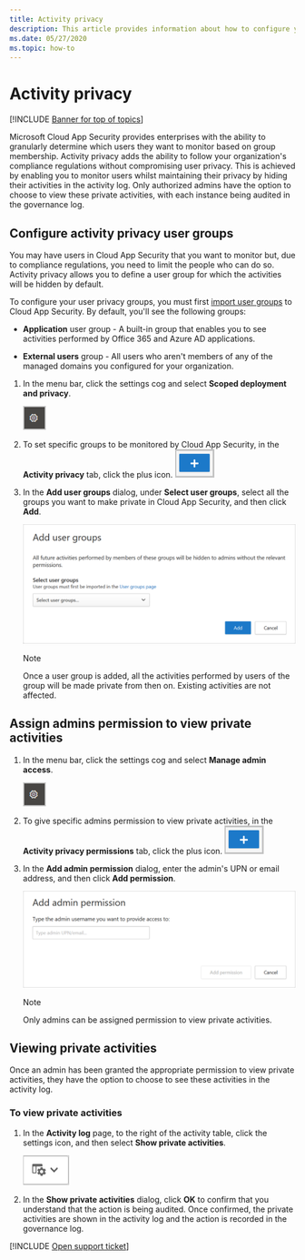 ```yaml
---
title: Activity privacy
description: This article provides information about how to configure your activity monitoring to comply with your user privacy policy.
ms.date: 05/27/2020
ms.topic: how-to
---
```

# Activity privacy

[!INCLUDE [Banner for top of topics](includes/banner.md)]

Microsoft Cloud App Security provides enterprises with the ability to granularly determine which users they want to monitor based on group membership. Activity privacy adds the ability to follow your organization's compliance regulations without compromising user privacy. This is achieved by enabling you to monitor users whilst maintaining their privacy by hiding their activities in the activity log. Only authorized admins have the option to choose to view these private activities, with each instance being audited in the governance log.

## Configure activity privacy user groups

You may have users in Cloud App Security that you want to monitor but, due to compliance regulations, you need to limit the people who can do so. Activity privacy allows you to define a user group for which the activities will be hidden by default.

To configure your user privacy groups, you must first [import user groups](user-groups.md) to Cloud App Security. By default, you'll see the following groups:

- **Application** user group -  A built-in group that enables you to see activities performed by Office 365 and Azure AD applications.

- **External users** group - All users who aren't members of any of the managed domains you configured for your organization.

1. In the menu bar, click the settings cog and select **Scoped deployment and privacy**.

    ![settings icon](media/settings-icon.png)

1. To set specific groups to be monitored by Cloud App Security, in the **Activity privacy** tab, click the plus icon.
    ![icon](media/plus-icon.png)

1. In the **Add user groups** dialog, under **Select user groups**, select all the groups you want to make private in Cloud App Security, and then click **Add**.

    ![Screenshot showing the add user groups dialog box](media/activity-privacy-add-user-groups.png)

    > [!NOTE]
    > Once a user group is added, all the activities performed by users of the group will be made private from then on. Existing activities are not affected.

## Assign admins permission to view private activities

1. In the menu bar, click the settings cog and select **Manage admin access**.

    ![settings icon](media/settings-icon.png)

1. To give specific admins permission to view private activities, in the **Activity privacy permissions** tab, click the plus icon.
    ![icon](media/plus-icon.png)

1. In the **Add admin permission** dialog, enter the admin's UPN or email address, and then click **Add permission**.

    ![Screenshot showing the add admin permission dialog box](media/activity-privacy-add-admin-permission.png)

    > [!NOTE]
    > Only admins can be assigned permission to view private activities.

## Viewing private activities

Once an admin has been granted the appropriate permission to view private activities, they have the option to choose to see these activities in the activity log.

### To view private activities

1. In the **Activity log** page, to the right of the activity table, click the settings icon, and then select **Show private activities**.

    ![Screenshot showing the activity log settings icon](media/activity-privacy-view-settings-icon.png)

1. In the **Show private activities** dialog, click **OK** to confirm that you understand that the action is being audited. Once confirmed, the private activities are shown in the activity log and the action is recorded in the governance log.

[!INCLUDE [Open support ticket](includes/support.md)]
